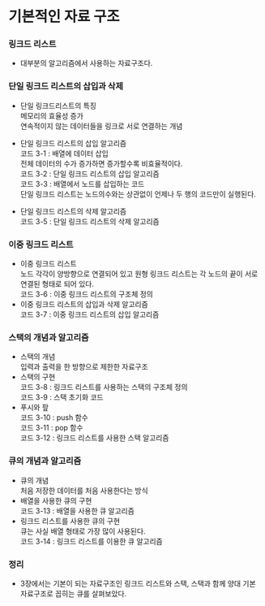 # 기본적인 자료 구조

### 링크드 리스트
- 대부분의 알고리즘에서 사용하는 자료구조다.

### 단일 링크드 리스트의 삽입과 삭제
- 단일 링크드리스트의 특징  
메모리의 효율성 증가  
연속적이지 않는 데이터들을 링크로 서로 연결하는 개념  
- 단일 링크드 리스트의 삽입 알고리즘  
코드 3-1 : 배열에 데이터 삽입  
전체 데이터의 수가 증가하면 증가할수록 비효율적이다.  
코드 3-2 : 단일 링크드 리스트의 삽입 알고리즘  
코드 3-3 : 배열에서 노드를 삽입하는 코드  
단일 링크드 리스트는 노드의수와는 상관없이 언제나 두 행의 코드만이 실행된다.

- 단일 링크드 리스트의 삭제 알고리즘  
코드 3-5 : 단일 링크드 리스트의 삭제 알고리즘  

### 이중 링크드 리스트
- 이중 링크드 리스트  
노드 각각이 양방향으로 연결되어 있고 원형 링크드 리스트는 각 노드의 끝이 서로 연결된 형태로 되어 있다.  
코드 3-6 : 이중 링크드 리스트의 구조체 정의  
- 이중 링크드 리스트의 삽입과 삭제 알고리즘  
코드 3-7 : 이중 링크드 리스트의 삽입 알고리즘  

### 스택의 개념과 알고리즘  
- 스택의 개념  
입력과 출력을 한 방향으로 제한한 자료구조  
- 스택의 구현  
코드 3-8 : 링크드 리스트를 사용하는 스택의 구조체 정의  
코드 3-9 : 스택 초기화 코드  
- 푸시와 팦  
코드 3-10 : push 함수  
코드 3-11 : pop 함수  
코드 3-12 : 링크드 리스트를 사용한 스택 알고리즘  

### 큐의 개념과 알고리즘  
- 큐의 개념  
처음 저장한 데이터를 처음 사용한다는 방식  
- 배열을 사용한 큐의 구현  
코드 3-13 : 배열을 사용한 큐 알고리즘  
- 링크드 리스트를 사용한 큐의 구현  
큐는 사실 배열 형태로 가장 많이 사용된다.  
코드 3-14 : 링크드 리스트를 이용한 큐 알고리즘  

### 정리  
- 3장에서는 기본이 되는 자료구조인 링크드 리스트와 스택, 스택과 함께 양대 기본 자료구조로 꼽히는 큐를 살펴보았다.
